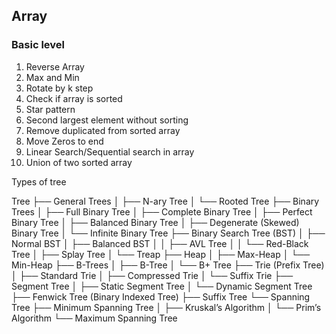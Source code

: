 ## Array 

### Basic level
1. Reverse Array
2. Max and Min
3. Rotate by k step
4. Check if array is sorted
5. Star pattern
6. Second largest element without sorting
7. Remove duplicated from sorted array
8. Move Zeros to end
9. Linear Search/Sequential search in array
10. Union of two sorted array



Types of tree 

Tree
├── General Trees
│   ├── N-ary Tree
│   └── Rooted Tree
├── Binary Trees
│   ├── Full Binary Tree
│   ├── Complete Binary Tree
│   ├── Perfect Binary Tree
│   ├── Balanced Binary Tree
│   ├── Degenerate (Skewed) Binary Tree
│   └── Infinite Binary Tree
├── Binary Search Tree (BST)
│   ├── Normal BST
│   ├── Balanced BST
│   │   ├── AVL Tree
│   │   └── Red-Black Tree
│   ├── Splay Tree
│   └── Treap
├── Heap
│   ├── Max-Heap
│   └── Min-Heap
├── B-Trees
│   ├── B-Tree
│   └── B+ Tree
├── Trie (Prefix Tree)
│   ├── Standard Trie
│   ├── Compressed Trie
│   └── Suffix Trie
├── Segment Tree
│   ├── Static Segment Tree
│   └── Dynamic Segment Tree
├── Fenwick Tree (Binary Indexed Tree)
├── Suffix Tree
└── Spanning Tree
    ├── Minimum Spanning Tree
    │   ├── Kruskal’s Algorithm
    │   └── Prim’s Algorithm
    └── Maximum Spanning Tree
